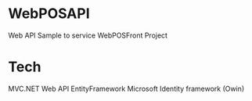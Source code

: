 # WebPOSAPI
Web API Sample to service WebPOSFront Project

# Tech

MVC.NET Web API
EntityFramework
Microsoft Identity framework (Owin)
